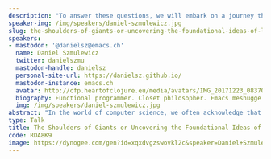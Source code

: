 ```yaml
---
description: "To answer these questions, we will embark on a journey through the foundational crisis of mathematics (Grundlagenkrise der Mathematik) that emerged at the end of the 19th century. The field was rife with paradoxes, and German mathematician David Hilbert helped sketch a plan by highlighting 23 problems. So much was at stake! For example, proving the consistency of the axioms of arithmetic, a particular form of the Entscheidungsproblem. What followed was a setback caused by Gödel's incompleteness theorems, demonstrating the impossibility of such a proof. However, Gödel's theory required a strict definition of computability. To that end, Gödel referred to the primitive recursive functions, the same model of computation that McCarthy would refer to in his paper, Recursive Functions of Symbolic Expressions and Their Computation by Machine, Part I.\r\nToday, Church's lambda calculus and Turing's machines are the better known models of computation. But all three models are equivalent. By exploring these foundational ideas and their connections, we will gain a deeper appreciation for the giants upon whose shoulders we stand and the intellectual legacy that has shaped our field."
speaker-img: /img/speakers/daniel-szmulewicz.jpg
slug: the-shoulders-of-giants-or-uncovering-the-foundational-ideas-of-lisp
speakers:
- mastodon: '@danielsz@emacs.ch'
  name: Daniel Szmulewicz
  twitter: danielszmu
  mastodon-handle: danielsz
  personal-site-url: https://danielsz.github.io/
  mastodon-instance: emacs.ch
  avatar: http://cfp.heartofclojure.eu/media/avatars/IMG_20171223_083701-crop2_kZ0W3on.jpg
  biography: Functional programmer. Closet philosopher. Emacs meshugge.
  img: /img/speakers/daniel-szmulewicz.jpg
abstract: "In the world of computer science, we often acknowledge that we are standing on the shoulders of giants. However, the identities and contributions of these giants are sometimes less known than we might expect. While many Lisp practitioners recognize John McCarthy as the inventor of Lisp, the story of the foundational ideas that enabled its discovery remains largely untold.\r\nThis talk aims to explore two essential questions: Why do we know so little about the foundational ideas that enable our practice, and what are those ideas and their connections?"
type: Talk
title: The Shoulders of Giants or Uncovering the Foundational Ideas of Lisp
code: RDA8K9
image: https://dynogee.com/gen?id=xqxdvgzswovkl2c&speaker=Daniel+Szmulewicz&title=The+Shoulders+of+Giants+or+Uncovering+the+Foundational+Ideas+of+Lisp&type=Talk&img=https%3A//2024.heartofclojure.eu/img/speakers/daniel-szmulewicz.jpg%3Fv%3D2000151455
---
```

